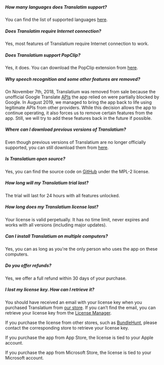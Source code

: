 ##### How many languages does Translatim support?
You can find the list of supported languages [here](https://translatiumapp.com/languages).

##### Does Translatim require Internet connection?
Yes, most features of Translatium require Internet connection to work.

##### Does Translatium support PopClip?
Yes, it does. You can download the PopClip extension from [here](https://translatiumapp.com/popclip).

##### Why speech recognition and some other features are removed?
On November 7th, 2018, Translatium was removed from sale because the unofficial Google Translate [APIs](https://en.wikipedia.org/wiki/Application_programming_interface) the app relied on were partially blocked by Google. In August 2019, we managed to bring the app back to life using legitimate APIs from other providers. While this decision allows the app to continue operating, it also forces us to remove certain features from the app. Still, we will try to add these features back in the future if possible.

##### Where can I download previous versions of Translatium?
Even though previous versions of Translatium are no longer officially supported, you can still download them from [here](https://github.com/atomery/translatium/releases).

##### Is Translatium open source?
Yes, you can find the source code on [GitHub](https://github.com/atomery/translatium) under the MPL-2 license.

##### How long will my Translatium trial last?
The trial will last for 24 hours with all features unlocked.

##### How long does my Translatium license last?
Your license is valid perpetually. It has no time limit, never expires and works with all versions (including major updates).

##### Can I install Translatium on multiple computers?
Yes, you can as long as you're the only person who uses the app on these computers.

##### Do you offer refunds?
Yes, we offer a full refund within 30 days of your purchase.

##### I lost my license key. How can I retrieve it?
You should have received an email with your license key when you purchased Translatium from [our store](https://webcatalog.onfastspring.com/). If you can’t find the email, you can retrieve your license key from the [License Manager](https://webcatalog.onfastspring.com/account).

If you purchase the license from other stores, such as [BundleHunt](https://bundlehunt.com/), please contact the corresponding store to retrieve your license key.

If you purchase the app from App Store, the license is tied to your Apple account.

If you purchase the app from Microsoft Store, the license is tied to your Microsoft account.